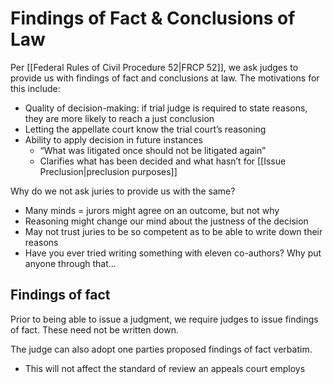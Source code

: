 # Findings of Fact & Conclusions of Law
Per [[Federal Rules of Civil Procedure 52|FRCP 52]], we ask judges to provide us with findings of fact and conclusions at law. The motivations for this include:
-   Quality of decision-making: if trial judge is required to state reasons, they are more likely to reach a just conclusion 
-   Letting the appellate court know the trial court’s reasoning 
-   Ability to apply decision in future instances 
	-   “What was litigated once should not be litigated again” 
	-   Clarifies what has been decided and what hasn’t for [[Issue Preclusion|preclusion purposes]]

Why do we not ask juries to provide us with the same?
-   Many minds = jurors might agree on an outcome, but not why 
-   Reasoning might change our mind about the justness of the decision
-   May not trust juries to be so competent as to be able to write down their reasons 
-   Have you ever tried writing something with eleven co-authors? Why put anyone through that...

## Findings of fact
Prior to being able to issue a judgment, we require judges to issue findings of fact. These need not be written down.

The judge can also adopt one parties proposed findings of fact verbatim.
* This will not affect the standard of review an appeals court employs

